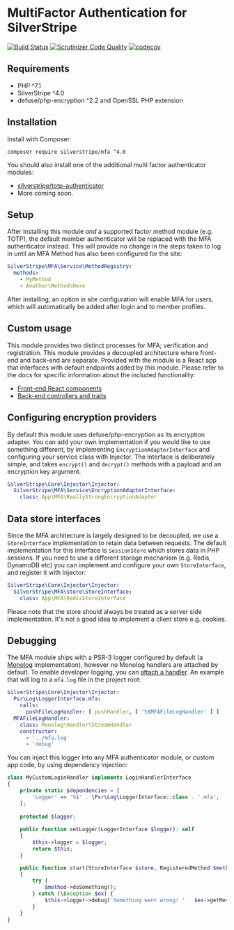 # MultiFactor Authentication for SilverStripe

[![Build Status](https://travis-ci.com/silverstripe/silverstripe-mfa.svg?branch=master)](https://travis-ci.com/silverstripe/silverstripe-mfa)
[![Scrutinizer Code Quality](https://scrutinizer-ci.com/g/silverstripe/silverstripe-mfa/badges/quality-score.png?b=master)](https://scrutinizer-ci.com/g/silverstripe/silverstripe-mfa/?branch=master)
[![codecov](https://codecov.io/gh/silverstripe/silverstripe-mfa/branch/master/graph/badge.svg)](https://codecov.io/gh/silverstripe/silverstripe-mfa)

## Requirements

* PHP ^7.1
* SilverStripe ^4.0
* defuse/php-encryption ^2.2 and OpenSSL PHP extension

## Installation

Install with Composer:

```
composer require silverstripe/mfa ^4.0
```

You should also install one of the additional multi factor authenticator modules:

* [silverstripe/totp-authenticator](https://github.com/silverstripe/silverstripe-totp-authenticator)
* More coming soon.

## Setup

After installing this module _and_ a supported factor method module (e.g. TOTP), the default member authenticator
will be replaced with the MFA authenticator instead. This will provide no change in the steps taken to log in until
an MFA Method has also been configured for the site:

```yaml
SilverStripe\MFA\Service\MethodRegistry:
  methods:
    - MyMethod
    - Another\Method\Here
```

After installing, an option in site configuration will enable MFA for users, which will automatically be added after 
login and to member profiles.

## Custom usage

This module provides two distinct processes for MFA; verification and registration. This module provides a decoupled 
architecture where front-end and back-end are separate. Provided with the module is a React app that interfaces with 
default endpoints added by this module. Please refer to the docs for specific information about the included 
functionality:

- [Front-end React components](docs/en/react-components.md)
- [Back-end controllers and traits](docs/en/controllers-and-handlers.md)

## Configuring encryption providers

By default this module uses defuse/php-encryption as its encryption adapter. You can add your own implementation if
you would like to use something different, by implementing `EncryptionAdapterInterface` and configuring your service
class with Injector. The interface is deliberately simple, and takes `encrypt()` and `decrypt()` methods with a
payload and an encryption key argument.

```yaml
SilverStripe\Core\Injector\Injector:
  SilverStripe\MFA\Service\EncryptionAdapterInterface:
    class: App\MFA\ReallyStrongEncryptionAdapter

```

## Data store interfaces

Since the MFA architecture is largely designed to be decoupled, we use a `StoreInterface` implementation to retain
data between requests. The default implementation for this interface is `SessionStore` which stores data in PHP
sessions. If you need to use a different storage mechanism (e.g. Redis, DynamoDB etc) you can implement and configure
your own `StoreInterface`, and register it with Injector:

```yaml
SilverStripe\Core\Injector\Injector:
  SilverStripe\MFA\Store\StoreInterface:
    class: App\MFA\RedisStoreInterface
```

Please note that the store should always be treated as a server side implementation. It's not a good idea to implement
a client store e.g. cookies.

## Debugging

The MFA module ships with a PSR-3 logger configured by default (a [Monolog](https://github.com/Seldaek/monolog/)
implementation), however no Monolog handlers are attached by default. To enable developer logging, you can
[attach a handler](https://docs.silverstripe.org/en/4/developer_guides/debugging/error_handling/#configuring-error-logging).
An example that will log to a `mfa.log` file in the project root:

```yaml
SilverStripe\Core\Injector\Injector:
  Psr\Log\LoggerInterface.mfa:
    calls:
      pushFileLogHandler: [ pushHandler, [ '%$MFAFileLogHandler' ] ]
  MFAFileLogHandler:
    class: Monolog\Handler\StreamHandler
    constructor:
      - '../mfa.log'
      - 'debug'
```

You can inject this logger into any MFA authenticator module, or custom app code, by using dependency injection:

```php
class MyCustomLoginHandler implements LoginHandlerInterface
{
    private static $dependencies = [
        'Logger' => '%$' . \Psr\Log\LoggerInterface::class . '.mfa',
    ];
    
    protected $logger;
    
    public function setLogger(LoggerInterface $logger): self
    {
        $this->logger = $logger;
        return $this;
    }

    public function start(StoreInterface $store, RegisteredMethod $method): array
    {
        try {
            $method->doSomething();
        } catch (\Exception $ex) {
            $this->logger->debug('Something went wrong! ' . $ex->getMessage(), $ex->getTrace());
        }
    }
}
```
